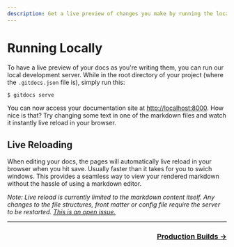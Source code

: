 ```yaml
---
description: Get a live preview of changes you make by running the local server.
---
```

# Running Locally

To have a live preview of your docs as you're writing them, you can run our local development server. While in the root directory of your project (where the `.gitdocs.json` file is), simply run this:

```bash
$ gitdocs serve
```

You can now access your documentation site at <a href="http://localhost:8000" target="_blank">http://localhost:8000</a>. How nice is that? Try changing some text in one of the markdown files and watch it instantly live reload in your browser.

## Live Reloading

When editing your docs, the pages will automatically live reload in your browser when you hit save. Usually faster than it takes for you to swich windows. This provides a seamless way to view your rendered markdown without the hassle of using a markdown editor.

_Note: Live reload is currently limited to the markdown content itself. Any changes to the file structures, front matter or config file require the server to be restarted. [This is an open issue.](https://github.com/timberio/gitdocs/issues/139)_

---

<div align="right">
  <h3><a href="/production-builds">Production Builds →</a></h3>
</div>
